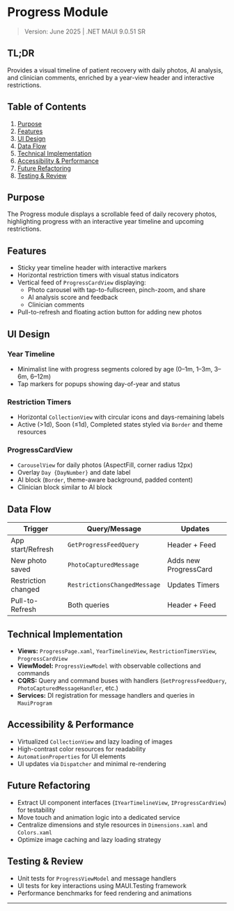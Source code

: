 # Progress Module

> Version: June 2025 | .NET MAUI 9.0.51 SR

## TL;DR
Provides a visual timeline of patient recovery with daily photos, AI analysis, and clinician comments, enriched by a year-view header and interactive restrictions.

## Table of Contents
1. [Purpose](#purpose)
2. [Features](#features)
3. [UI Design](#ui-design)
4. [Data Flow](#data-flow)
5. [Technical Implementation](#technical-implementation)
6. [Accessibility & Performance](#accessibility--performance)
7. [Future Refactoring](#future-refactoring)
8. [Testing & Review](#testing--review)

## Purpose
The Progress module displays a scrollable feed of daily recovery photos, highlighting progress with an interactive year timeline and upcoming restrictions.

## Features
- Sticky year timeline header with interactive markers
- Horizontal restriction timers with visual status indicators
- Vertical feed of `ProgressCardView` displaying:
  - Photo carousel with tap-to-fullscreen, pinch-zoom, and share
  - AI analysis score and feedback
  - Clinician comments
- Pull-to-refresh and floating action button for adding new photos

## UI Design
### Year Timeline
- Minimalist line with progress segments colored by age (0–1m, 1–3m, 3–6m, 6–12m)
- Tap markers for popups showing day-of-year and status

### Restriction Timers
- Horizontal `CollectionView` with circular icons and days-remaining labels
- Active (>1d), Soon (≤1d), Completed states styled via `Border` and theme resources

### ProgressCardView
- `CarouselView` for daily photos (AspectFill, corner radius 12px)
- Overlay `Day {DayNumber}` and date label
- AI block (`Border`, theme-aware background, padded content)
- Clinician block similar to AI block

## Data Flow
| Trigger              | Query/Message                | Updates              |
|----------------------|------------------------------|----------------------|
| App start/Refresh    | `GetProgressFeedQuery`       | Header + Feed        |
| New photo saved      | `PhotoCapturedMessage`       | Adds new ProgressCard|
| Restriction changed  | `RestrictionsChangedMessage` | Updates Timers       |
| Pull-to-Refresh      | Both queries                 | Header + Feed        |

## Technical Implementation
- **Views:** `ProgressPage.xaml`, `YearTimelineView`, `RestrictionTimersView`, `ProgressCardView`
- **ViewModel:** `ProgressViewModel` with observable collections and commands
- **CQRS:** Query and command buses with handlers (`GetProgressFeedQuery`, `PhotoCapturedMessageHandler`, etc.)
- **Services:** DI registration for message handlers and queries in `MauiProgram`

## Accessibility & Performance
- Virtualized `CollectionView` and lazy loading of images
- High-contrast color resources for readability
- `AutomationProperties` for UI elements
- UI updates via `Dispatcher` and minimal re-rendering

## Future Refactoring
- Extract UI component interfaces (`IYearTimelineView`, `IProgressCardView`) for testability
- Move touch and animation logic into a dedicated service
- Centralize dimensions and style resources in `Dimensions.xaml` and `Colors.xaml`
- Optimize image caching and lazy loading strategy

## Testing & Review
- Unit tests for `ProgressViewModel` and message handlers
- UI tests for key interactions using MAUI.Testing framework
- Performance benchmarks for feed rendering and animations

---
